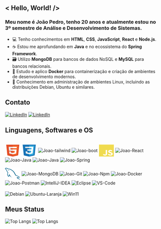 ## < Hello, World! />

### Meu nome é João Pedro, tenho 20 anos e atualmente estou no 3º semestre de Análise e Desenvolvimento de Sistemas.

 
  - 💻 Tenho conhecimentos em **HTML**, **CSS**, **JavaScript**, **React** e **Node.js**.
  - ☕ Estou me aprofundando em **Java** e no ecossistema do **Spring Framework**.
  - 🗃️ Utilizo **MongoDB** para bancos de dados NoSQL e **MySQL** para bancos relacionais.
  - 🐳 Estudo e aplico **Docker** para containerização e criação de ambientes de desenvolvimento modernos.
  - 🐧 Conhecimento em administração de ambientes Linux, incluindo as distribuições Debian, Ubuntu e similares. 
 
## Contato

<div> 
  <a href = "mailto:joaopedroenv@gmail.com"><img align="center" alt="LinkedIn" height="40" width="40" src="https://img.icons8.com/?size=100&id=P7UIlhbpWzZm&format=png&color=000000"></a>
  <a href="https://www.linkedin.com/in/joaopedroos-" target="_blank"><img align="center" alt="LinkedIn" height="40" width="50" src="https://cdn.jsdelivr.net/gh/devicons/devicon@latest/icons/linkedin/linkedin-original.svg"></a> 
</div>

##  Linguagens, Softwares e OS
  <div style="display: inline_block"><br>
    <img align="center" alt="Joao-HTML" height="40" width="50" src="https://raw.githubusercontent.com/devicons/devicon/master/icons/html5/html5-original.svg">
    <img align="center" alt="Joao-CSS" height="40" width="50" src="https://raw.githubusercontent.com/devicons/devicon/master/icons/css3/css3-original.svg"> 
    <img align="center" alt="Joao-tailwind" height="40" width="50" src="https://cdn.jsdelivr.net/gh/devicons/devicon@latest/icons/tailwindcss/tailwindcss-original.svg">        
    <img align="center" alt="Joao-boot" height="40" width="50" src="https://cdn.jsdelivr.net/gh/devicons/devicon@latest/icons/bootstrap/bootstrap-original-wordmark.svg">   
    <img align="center" alt="Joao-JS" height="40" width="50" src="https://raw.githubusercontent.com/devicons/devicon/master/icons/javascript/javascript-plain.svg">
    <img align="center" alt="Joao-React" height="40" width="50" src="https://cdn.jsdelivr.net/gh/devicons/devicon@latest/icons/react/react-original.svg">
    <img align="center" alt="Joao-Java" height="40" width="50" src="https://cdn.jsdelivr.net/gh/devicons/devicon@latest/icons/java/java-plain-wordmark.svg"> 
    <img align="center" alt="Joao-Java" height="40" width="50" src="https://cdn.jsdelivr.net/gh/devicons/devicon@latest/icons/json/json-original.svg" >
    <img align="center" alt="Joao-Spring" height="40" width="50" src="https://cdn.jsdelivr.net/gh/devicons/devicon@latest/icons/spring/spring-original.svg"> <br><br>
    <img align="center" alt="Joao-MySQL" height="40" width="50" src="https://raw.githubusercontent.com/devicons/devicon/master/icons/mysql/mysql-original.svg"> 
    <img align="center" alt="Joao-MongoDB" height="40" width="50" src="https://cdn.jsdelivr.net/gh/devicons/devicon@latest/icons/mongodb/mongodb-original.svg">
    <img align="center" alt="Joao-Git" height="40" width="50" src="https://cdn.jsdelivr.net/gh/devicons/devicon@latest/icons/git/git-original.svg">
    <img align="center" alt="Joao-Npm" height="40" width="50" src="https://cdn.jsdelivr.net/gh/devicons/devicon@latest/icons/npm/npm-original-wordmark.svg">   
    <img align="center" alt="Joao-Docker" height="40" width="50" src="https://cdn.jsdelivr.net/gh/devicons/devicon@latest/icons/docker/docker-original.svg">
    <img align="center" alt="Joao-Postman" height="40" width="50" src="https://cdn.jsdelivr.net/gh/devicons/devicon@latest/icons/postman/postman-original.svg">
    <img align="center" alt="IntelliJ-IDEA" height="40" width="50" src="https://cdn.jsdelivr.net/gh/devicons/devicon@latest/icons/intellij/intellij-original.svg">
    <img align="center" alt="Eclipse" height="40" width="50" src="https://cdn.jsdelivr.net/gh/devicons/devicon@latest/icons/eclipse/eclipse-original.svg">
    <img align="center" alt="VS-Code" height="40" width="50" src="https://cdn.jsdelivr.net/gh/devicons/devicon@latest/icons/vscode/vscode-original.svg"><br><br>
    <img align="center" alt="Debian" height="40" width="50" src="https://cdn.jsdelivr.net/gh/devicons/devicon@latest/icons/debian/debian-original.svg">
    <img align="center" alt="Ubuntu-Laranja" height="40" width="50" src="https://cdn.jsdelivr.net/gh/devicons/devicon@latest/icons/ubuntu/ubuntu-original.svg">
    <img align="center" alt="Win11" height="50" width="60" src="https://cdn.jsdelivr.net/gh/devicons/devicon@latest/icons/windows11/windows11-original-wordmark.svg">
          
</div>

## Meus Status
![Top Langs](https://github-readme-stats.vercel.app/api?username=JoaoPedroos&show_icons=true&theme=dark) ![Top Langs](https://github-readme-stats.vercel.app/api/top-langs/?username=JoaoPedroos&layout=compact&langs_count=8&theme=dark)   




